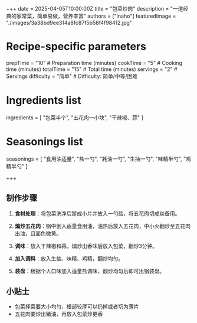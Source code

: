 +++
date = 2025-04-05T10:00:00Z
title = "包菜炒肉"
description = "一道经典的家常菜，简单易做，营养丰富"
authors = ["Inaho"]
featuredImage = "./images/3a38bd9ee314a8fc87f5b58f4f98412.jpg"

# Recipe-specific parameters
prepTime = "10"  # Preparation time (minutes)
cookTime = "5"  # Cooking time (minutes)
totalTime = "15"  # Total time (minutes)
servings = "2"  # Servings
difficulty = "简单"  # Difficulty: 简单/中等/困难

# Ingredients list
ingredients = [
  "包菜半个",
  "五花肉一小块",
  "干辣椒、蒜"
]

# Seasonings list
seasonings = [
  "食用油适量",
  "盐一勺",
  "耗油一勺",
  "生抽一勺",
  "味精半勺",
  "鸡精半勺"
]


+++

## 制作步骤

1. **食材处理**：将包菜洗净后掰成小片并放入一勺盐，将五花肉切成丝备用。

2. **煸炒五花肉**：锅中倒入适量食用油，油热后放入五花肉，中小火翻炒至五花肉出油，且面色微黄。

3. **调味**：放入干辣椒和蒜，煸炒出香味后放入包菜，翻炒3分钟。

4. **加入调料**：放入生抽、味精、鸡精，翻炒均匀。

6. **装盘**：根据个人口味加入适量盐调味，翻炒均匀后即可出锅装盘。

## 小贴士

- 包菜择菜要大小均匀，根部较厚可以扔掉或者切为薄片
- 五花肉要炒出猪油，再放入包菜炒更香